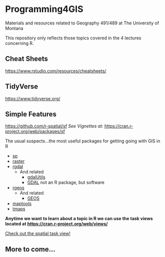 # Programming4GIS
Materials and resources related to Geography 491/489 at The University of Montana

This repository only reflects those topics covered in the 4 lectures concerning R.

## Cheat Sheets

https://www.rstudio.com/resources/cheatsheets/

## TidyVerse

https://www.tidyverse.org/

## Simple Features

https://github.com/r-spatial/sf
*See Vignettes at:*
https://cran.r-project.org/web/packages/sf

The usual suspects...the most useful packages for getting going with GIS in R

- [sp](https://cran.r-project.org/web/packages/sp/index.html)
- [raster](https://cran.r-project.org/web/packages/raster/index.html)
- [rgdal](https://cran.r-project.org/web/packages/rgdal/index.html)
  - And related
    - [gdalUtils](https://cran.r-project.org/web/packages/gdalUtils/index.html)
    - [GDAL](http://www.gdal.org/) not an R package, but software
- [rgeos](https://cran.r-project.org/web/packages/rgeos/index.html)
  - And related
    - [GEOS](https://trac.osgeo.org/geos)
- [maptools](https://cran.r-project.org/web/packages/maptools/index.html)
- [tmaps](https://cran.r-project.org/web/packages/tmap/index.html)

**Anytime we want to learn about a topic in R we can use the task views located at https://cran.r-project.org/web/views/**

[Check out the spatial task view!](https://cran.r-project.org/web/views/Spatial.html)

## More to come...


